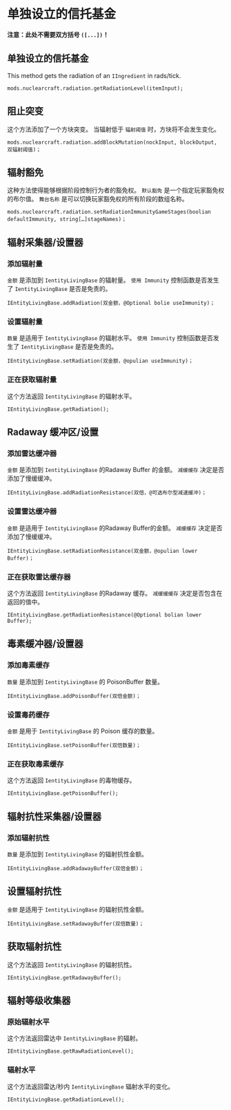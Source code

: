 # 单独设立的信托基金
**注意：此处不需要双方括号 `([...])`！**

## 单独设立的信托基金
This method gets the radiation of an `IIngredient` in rads/tick.
```zenscript
mods.nuclearcraft.radiation.getRadiationLevel(itemInput);
```
## 阻止突变
这个方法添加了一个方块突变。 当辐射低于 `辐射阈值` 时，方块将不会发生变化。
```zenscript
mods.nuclearcraft.radiation.addBlockMutation(nockInput, blockOutput, 双辐射阈值)；
```

## 辐射豁免
这种方法使得能够根据阶段控制行为者的豁免权。 `默认豁免` 是一个指定玩家豁免权的布尔值。 `舞台名称` 是可以切换玩家豁免权的所有阶段的数组名称。
```zenscript
mods.nuclearcraft.radiation.setRadiationImmunityGameStages(boolian defaultImmunity, string[…]stageNames)；
```

## 辐射采集器/设置器

### 添加辐射量
`金额` 是添加到 `IentityLivingBase` 的辐射量。 `使用 Immunity` 控制函数是否发生了 `IentityLivingBase` 是否是免责的。
```zenscript
IEntityLivingBase.addRadiation(双金额，@Optional bolie useImmunity)；
```

### 设置辐射量
`数量` 是适用于 `IentityLivingBase` 的辐射水平。 `使用 Immunity` 控制函数是否发生了 `IentityLivingBase` 是否是免责的。
```zenscript
IEntityLivingBase.setRadiation(双金额，@opulian useImmunity)；
```

### 正在获取辐射量
这个方法返回 `IentityLivingBase` 的辐射水平。
```zenscript
IEntityLivingBase.getRadiation();
```

## Radaway 缓冲区/设置

### 添加雷达缓冲器
`金额` 是添加到 `IentityLivingBase` 的Radaway Buffer 的金额。 `减缓缓存` 决定是否添加了慢缓缓冲。
```zenscript
IEntityLivingBase.addRadiationResistance(双倍，@可选布尔型减速缓冲)；
```
### 设置雷达缓冲器
`金额` 是适用于 `IentityLivingBase` 的Radaway Buffer的金额。 `减缓缓存` 决定是否添加了慢缓缓冲。
```zenscript
IEntityLivingBase.setRadiationResistance(双金额，@opulian lower Buffer)；
```

### 正在获取雷达缓存器
这个方法返回 `IentityLivingBase` 的Radaway 缓存。 `减缓缓缓存` 决定是否包含在返回的值中。
```zenscript
IEntityLivingBase.getRadiationResistance(@Optional bolian lower Buffer);
```

## 毒素缓冲器/设置器

### 添加毒素缓存
`数量` 是添加到 `IentityLivingBase` 的 PoisonBuffer 数量。
```zenscript
IEntityLivingBase.addPoisonBuffer(双倍金额)；
```
### 设置毒药缓存
`金额` 是用于 `IentityLivingBase` 的 Poison 缓存的数量。
```zenscript
IEntityLivingBase.setPoisonBuffer(双倍数量)；
```

### 正在获取毒素缓存
这个方法返回 `IentityLivingBase` 的毒物缓存。
```zenscript
IEntityLivingBase.getPoisonBuffer();
```

## 辐射抗性采集器/设置器
### 添加辐射抗性
`数量` 是添加到 `IentityLivingBase` 的辐射抗性金额。
```zenscript
IEntityLivingBase.addRadawayBuffer(双倍金额)；
```
## 设置辐射抗性
`金额` 是适用于 `IentityLivingBase` 的辐射抗性金额。
```zenscript
IEntityLivingBase.setRadawayBuffer(双倍数量)；
```

## 获取辐射抗性
这个方法返回 `IentityLivingBase` 的辐射抗性。
```zenscript
IEntityLivingBase.getRadawayBuffer();
```
## 辐射等级收集器

### 原始辐射水平
这个方法返回雷达中 `IentityLivingBase` 的辐射。
```zenscript
IEntityLivingBase.getRawRadiationLevel();
```

### 辐射水平
这个方法返回雷达/秒内 `IentityLivingBase` 辐射水平的变化。
```zenscript
IEntityLivingBase.getRadiationLevel();
```